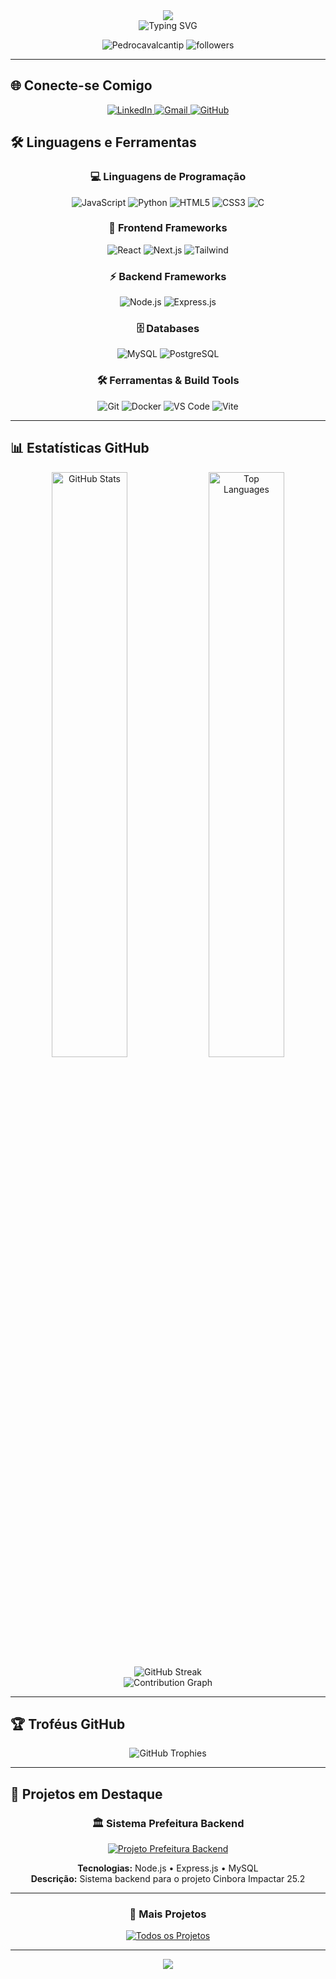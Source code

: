 <div align="center">
  <img src="https://capsule-render.vercel.app/api?type=waving&color=3F51B5&height=150&section=header&animation=twinkling" />
</div>

<div align="center">
  <img src="https://readme-typing-svg.herokuapp.com/?font=Orbitron&size=45&duration=3000&pause=1000&color=FFC107&background=212121&center=true&vCenter=true&width=700&lines=PEDRO+CAVALCANTI;%3C%2F%3E+DESENVOLVEDOR+DE+SOFTWARE;%F0%9F%9A%80+APAIXONADO+POR+TECNOLOGIA;%E2%9A%A1+SEMPRE+EVOLUINDO" alt="Typing SVG" />
</div>

<p align="center">
  <img src="https://komarev.com/ghpvc/?username=Pedrocavalcantip&label=Profile%20views&color=3F51B5&style=for-the-badge" alt="Pedrocavalcantip" />
  <img src="https://img.shields.io/github/followers/Pedrocavalcantip?label=Followers&style=for-the-badge&color=CDDC39&labelColor=212121" alt="followers" />
</p>

---

## 🌐 Conecte-se Comigo

<div align="center">
  <a href="https://www.linkedin.com/in/pedro-cavalcanti-83a51a362" target="_blank">
    <img src="https://img.shields.io/badge/LinkedIn-3F51B5?style=for-the-badge&logo=linkedin&logoColor=white" alt="LinkedIn"/>
  </a>
  <a href="mailto:pedrocavalcanti7p@gmail.com" target="_blank">
    <img src="https://img.shields.io/badge/Gmail-FFC107?style=for-the-badge&logo=gmail&logoColor=212121" alt="Gmail"/>
  </a>
  <a href="https://github.com/Pedrocavalcantip" target="_blank">
    <img src="https://img.shields.io/badge/GitHub-CDDC39?style=for-the-badge&logo=github&logoColor=212121" alt="GitHub"/>
  </a>
</div>

## 🛠️ Linguagens e Ferramentas

<div align="center">
  
### 💻 Linguagens de Programação
<p>
  <img src="https://img.shields.io/badge/JavaScript-F7DF1E?style=for-the-badge&logo=javascript&logoColor=000000" alt="JavaScript"/>
  <img src="https://img.shields.io/badge/Python-3776AB?style=for-the-badge&logo=python&logoColor=white" alt="Python"/>
  <img src="https://img.shields.io/badge/HTML5-E34F26?style=for-the-badge&logo=html5&logoColor=white" alt="HTML5"/>
  <img src="https://img.shields.io/badge/CSS3-1572B6?style=for-the-badge&logo=css3&logoColor=white" alt="CSS3"/>
  <img src="https://img.shields.io/badge/C-00599C?style=for-the-badge&logo=c&logoColor=white" alt="C"/>
</p>

### 🚀 Frontend Frameworks
<p>
  <img src="https://img.shields.io/badge/React-20232A?style=for-the-badge&logo=react&logoColor=61DAFB" alt="React"/>
  <img src="https://img.shields.io/badge/Next.js-000000?style=for-the-badge&logo=next.js&logoColor=white" alt="Next.js"/>
  <img src="https://img.shields.io/badge/Tailwind_CSS-38B2AC?style=for-the-badge&logo=tailwind-css&logoColor=white" alt="Tailwind"/>
</p>

### ⚡ Backend Frameworks
<p>
  <img src="https://img.shields.io/badge/Node.js-43853D?style=for-the-badge&logo=node.js&logoColor=white" alt="Node.js"/>
  <img src="https://img.shields.io/badge/Express.js-404D59?style=for-the-badge&logo=express&logoColor=white" alt="Express.js"/>
</p>

### 🗄️ Databases
<p>
  <img src="https://img.shields.io/badge/MySQL-4479A1?style=for-the-badge&logo=mysql&logoColor=white" alt="MySQL"/>
  <img src="https://img.shields.io/badge/PostgreSQL-316192?style=for-the-badge&logo=postgresql&logoColor=white" alt="PostgreSQL"/>
</p>

### 🛠️ Ferramentas & Build Tools
<p>
  <img src="https://img.shields.io/badge/Git-F05032?style=for-the-badge&logo=git&logoColor=white" alt="Git"/>
  <img src="https://img.shields.io/badge/Docker-2496ED?style=for-the-badge&logo=docker&logoColor=white" alt="Docker"/>
  <img src="https://img.shields.io/badge/VS_Code-007ACC?style=for-the-badge&logo=visual-studio-code&logoColor=white" alt="VS Code"/>
  <img src="https://img.shields.io/badge/Vite-646CFF?style=for-the-badge&logo=vite&logoColor=white" alt="Vite"/>
</p>

</div>

---

## 📊 Estatísticas GitHub

<div align="center">
  <img width="49%" src="https://github-readme-stats-sigma-five.vercel.app/api?username=Pedrocavalcantip&show_icons=true&theme=radical&bg_color=212121&title_color=3F51B5&text_color=ffffff&icon_color=FFC107&border_color=CDDC39&cache_seconds=86400" alt="GitHub Stats"/>
  <img width="49%" src="https://github-readme-stats-sigma-five.vercel.app/api/top-langs/?username=Pedrocavalcantip&layout=compact&theme=radical&bg_color=212121&title_color=3F51B5&text_color=ffffff&border_color=CDDC39&cache_seconds=86400" alt="Top Languages"/>
</div>

<div align="center">
  <img src="https://streak-stats.demolab.com/?user=Pedrocavalcantip&theme=radical&background=212121&stroke=3F51B5&ring=FFC107&fire=CDDC39&currStreakLabel=3F51B5&sideNums=ffffff&currStreakNum=ffffff&dates=ffffff&sideLabels=ffffff" alt="GitHub Streak"/>
</div>

<div align="center">
  <img src="https://github-readme-activity-graph.vercel.app/graph?username=Pedrocavalcantip&theme=react-dark&bg_color=212121&color=3F51B5&line=FFC107&point=CDDC39&area=true&hide_border=false&border_color=3F51B5" alt="Contribution Graph"/>
</div>

---

## 🏆 Troféus GitHub

<div align="center">
  <img src="https://github-profile-trophy.vercel.app/?username=Pedrocavalcantip&theme=radical&no-frame=false&no-bg=false&margin-w=4&row=1&column=7&bg_color=212121&title_color=3F51B5&text_color=ffffff&icon_color=FFC107&cache_seconds=86400" alt="GitHub Trophies"/>
</div>

---

## 🎯 Projetos em Destaque

<div align="center">

### 🏛️ Sistema Prefeitura Backend
[![Projeto Prefeitura Backend](https://img.shields.io/badge/🏛️%20Projeto%20Prefeitura%20Backend-3F51B5?style=for-the-badge&logo=github&logoColor=white&labelColor=212121)](https://github.com/Pedrocavalcantip/projeto-prefeitura-backend)

**Tecnologias:** Node.js • Express.js • MySQL  
**Descrição:** Sistema backend para o projeto Cinbora Impactar 25.2

---

### 💼 Mais Projetos
<p align="center">
  <a href="https://github.com/Pedrocavalcantip?tab=repositories" target="_blank">
    <img src="https://img.shields.io/badge/Ver%20Todos%20os%20Projetos-FFC107?style=for-the-badge&logo=github&logoColor=212121&labelColor=212121" alt="Todos os Projetos"/>
  </a>
</p>

</div>

---

<div align="center">
  <img src="https://capsule-render.vercel.app/api?type=waving&color=3F51B5&height=120&section=footer" />
</div>
